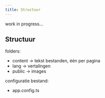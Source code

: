 ```yaml
---
title: Structuur
---
```

work in progress...

## Structuur

folders:

* content -> tekst bestanden, één per pagina
* lang    -> vertalingen
* public  -> images

configuratie bestand:

* app.config.ts
